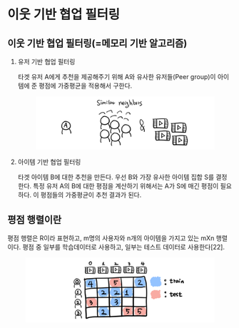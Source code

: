# 이웃 기반 협업 필터링

## 이웃 기반 협업 필터링(=메모리 기반 알고리즘)

1.  유저 기반 협업 필터링

    타겟 유저 A에게 추천을 제공해주기 위해 A와 유사한 유저들(Peer group)이 아이템에 준 평점에 가중평균을 적용해서 구한다.



    <figure><img src="../.gitbook/assets/image (1).png" alt=""><figcaption></figcaption></figure>


2.  아이템 기반 협업 필터링

    타겟 아이템 B에 대한 추천을 만든다. 우선 B와 가장 유사한 아이템 집합 S를 결정한다. 특정 유저 A의 B에 대한 평점을 계산하기 위해서는 A가 S에 매긴 평점이 필요하다. 이 평점들의 가중평균이 추천 결과가 된다.

## 평점 행렬이란

평점 행렬은 R이라 표현하고, m명의 사용자와 n개의 아이템을 가지고 있는 mXn 행렬이다. 평점 중 일부를 학습데이터로 사용하고, 일부는 테스트 데이터로 사용한다\[22].

<figure><img src="../.gitbook/assets/image (13).png" alt=""><figcaption></figcaption></figure>



